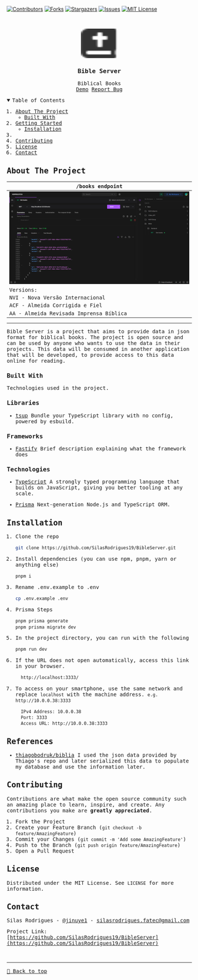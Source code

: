 [![Contributors][contributors-shield]][contributors-url]
[![Forks][forks-shield]][forks-url]
[![Stargazers][stars-shield]][stars-url]
[![Issues][issues-shield]][issues-url]
[![MIT License][license-shield]][license-url]

<!-- PROJECT LOGO -->
<br />
<samp>
<p align="center">
  <a href="https://github.com/SilasRodrigues19/BibleServer">
    <img src="./public/assets/logo.svg" alt="Logo" width="100" height="80">
  </a>

  <h3 align="center" id="bio">Bible Server</h3>

  <p align="center">
    Biblical Books
    <br />
    <a href="#">Demo</a>
    <a href="https://github.com/SilasRodrigues19/BibleServer/issues">Report Bug</a>
  </p>
</p>

<!-- TABLE OF CONTENTS -->
<details open="open">
  <summary>Table of Contents</summary>
  <ol>
    <li>
      <a href="#about-the-project">About The Project</a>
      <ul>
        <li><a href="#built-with">Built With</a></li>
      </ul>
    </li>
    <li>
      <a href="#getting-started">Getting Started</a>
      <ul>
        <li><a href="#installation">Installation</a></li>
      </ul>
    </li>
    <li><a href="#references"></a></li>
    <li><a href="#contributing">Contributing</a></li>
    <li><a href="#license">License</a></li>
    <li><a href="#contact">Contact</a></li>
  </ol>
</details>

<!-- ABOUT THE PROJECT -->

## About The Project

| /books endpoint                                |
|------------------------------------------------|
| [![Preview][project-screenshot]][project-link] |
| Versions:                                      |
| NVI - Nova Versão Internacional                |
| ACF - Almeida Corrigida e Fiel                 |
| AA - Almeida Revisada Imprensa Bíblica         |

<hr>

Bible Server is a project that aims to provide data in json format for biblical books. The project is open source and can be used by anyone who wants to use the data in their projects. 
This data will be consumed in another application that will be developed, to provide access to this data online for reading.

### Built With

Technologies used in the project.

### Libraries

- [tsup](https://tsup.egoist.dev/)
  Bundle your TypeScript library with no config, powered by esbuild.

### Frameworks

- [Fastify](https://fastify.dev/)
  Brief description explaining what the framework does

### Technologies

- [TypeScript](https://www.typescriptlang.org/)
  A strongly typed programming language that builds on JavaScript, giving you better tooling at any scale.

- [Prisma](https://www.prisma.io/)
  Next-generation Node.js and TypeScript ORM.

<!-- GETTING STARTED -->

## Installation

1. Clone the repo

   ```sh
   git clone https://github.com/SilasRodrigues19/BibleServer.git
   ```

2. Install dependencies (you can use npm, pnpm, yarn or anything else)

   ```sh
   pnpm i
   ```
   
3. Rename .env.example to .env

    ```sh
    cp .env.example .env
    ```
   
4. Prisma Steps

   ```sh
   pnpm prisma generate
   pnpm prisma migrate dev
   ```

5. In the project directory, you can run with the following

   ```sh
   pnpm run dev
   ```

6. If the URL does not open automatically, access this link in your browser.

   ```sh
     http://localhost:3333/
   ```

7. To access on your smartphone, use the same network and replace `localhost` with the machine address. `e.g. http://10.0.0.38:3333`

   ```
     IPv4 Address: 10.0.0.38
     Port: 3333
     Access URL: http://10.0.0.38:3333
   ```
   
<!-- REFERENCES -->

## References

- [thiagobodruk/biblia](https://github.com/thiagobodruk/biblia)
  I used the json data provided by Thiago's repo and later serialized this data to populate my database and use the information later.
   
<!-- CONTRIBUTING -->

## Contributing

Contributions are what make the open source community such an amazing place to learn, inspire, and create. Any contributions you make are **greatly appreciated**.

1. Fork the Project
2. Create your Feature Branch (`git checkout -b feature/AmazingFeature`)
3. Commit your Changes (`git commit -m 'Add some AmazingFeature'`)
4. Push to the Branch (`git push origin feature/AmazingFeature`)
5. Open a Pull Request

<!-- LICENSE -->

## License

Distributed under the MIT License. See `LICENSE` for more information.

<!-- CONTACT -->

## Contact

Silas Rodrigues - [@jinuye1](https://twitter.com/jinuye1) - silasrodrigues.fatec@gmail.com

Project Link: [https://github.com/SilasRodrigues19/BibleServer](https://github.com/SilasRodrigues19/BibleServer) <br>

<!-- MARKDOWN LINKS & IMAGES -->
<!-- https://www.markdownguide.org/basic-syntax/#reference-style-links -->

[contributors-shield]: https://img.shields.io/github/contributors/SilasRodrigues19/BibleServer.svg?style=for-the-badge
[contributors-url]: https://github.com/SilasRodrigues19/BibleServer/graphs/contributors
[forks-shield]: https://img.shields.io/github/forks/SilasRodrigues19/BibleServer.svg?style=for-the-badge
[forks-url]: https://github.com/SilasRodrigues19/BibleServer/network/members
[stars-shield]: https://img.shields.io/github/stars/SilasRodrigues19/BibleServer.svg?style=for-the-badge
[stars-url]: https://github.com/SilasRodrigues19/BibleServer/stargazers
[issues-shield]: https://img.shields.io/github/issues/SilasRodrigues19/BibleServer.svg?style=for-the-badge
[issues-url]: https://github.com/SilasRodrigues19/BibleServer/issues
[license-shield]: https://img.shields.io/github/license/SilasRodrigues19/BibleServer.svg?style=for-the-badge
[license-url]: https://github.com/SilasRodrigues19/BibleServer/blob/master/LICENSE
[license-url]: https://github.com/SilasRodrigues19/BibleServer/blob/master/LICENSE.txt
[project-screenshot]: ./public/screenshots/preview.png
[project-link]: https://example.vercel.app

<br><hr>
[🔼 Back to top](#bible-server)
